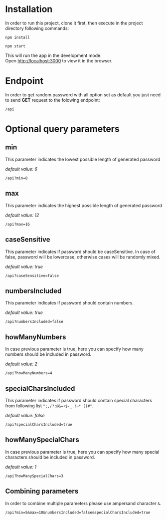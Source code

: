 # Installation
In order to run this project, clone it first, then execute in the project directory following commands:

`npm install`

`npm start`

This will run the app in the development mode.<br>
Open [http://localhost:3000](http://localhost:3000) to view it in the browser.

# Endpoint
In order to get random password with all option set as default you just need to send **GET** request to the folowing endpoint:
```
/api
```

# Optional query parameters

## min
This parameter indicates the lowest possible length of generated password

*default value: 6*
```
/api?min=8
```

## max
This parameter indicates the highest possible length of generated password

*default value: 12*
```
/api?max=16
```

## caseSensitive
This parameter indicates if password should be caseSensitive. In case of false, password will be lowercase, otherwise cases will be randomly mixed.

*default value: true*
```
/api?caseSensitive=false
```

## numbersIncluded
This parameter indicates if password should contain numbers.

*default value: true*
```
/api?numbersIncluded=false
```

## howManyNumbers
In case previous parameter is true, here you can specify how many numbers should be included in password.

*default value: 2*
```
/api?howManyNumbers=4
```

## specialCharsIncluded
This parameter indicates if password should contain special characters from following list `";,/?:@&=+$-_.!~*'()#"`.

*default value: false*
```
/api?specialCharsIncluded=true
```

## howManySpecialChars
In case previous parameter is true, here you can specify how many special characters should be included in password.

*default value: 1*
```
/api?howManySpecialChars=3
```

## Combining parameters
In order to combine multiple parameters please use ampersand character `&`.
```
/api?min=5&max=10&numbersIncluded=false&specialCharsIncluded=true
```
